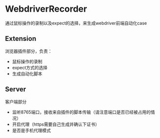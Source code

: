 # WebdriverRecorder
通过鼠标操作的录制以及expect的选择，来生成webdriver前端自动化case

## Extension
浏览器插件部分，负责：
+ 鼠标操作的录制
+ expect方式的选择
+ 生成自动化脚本

## Server
客户端部分
+ 监听8765端口，接收来自插件的脚本传输（请注意端口是否已经被占用的情况）
+ 开启代理（https需要自己生成并确认下证书）
+ 是否是手机代理模式